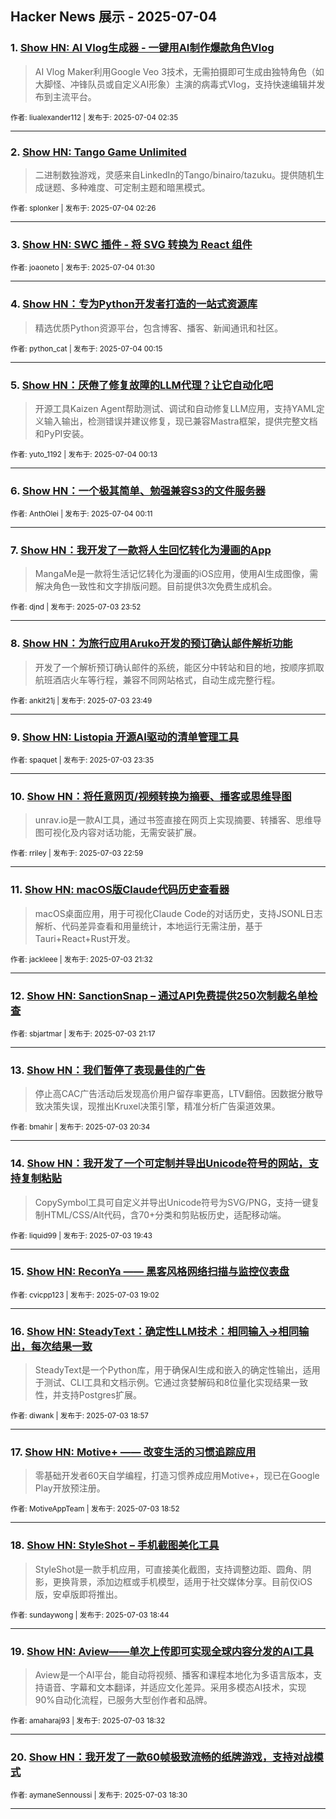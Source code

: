 ## Hacker News 展示 - 2025-07-04


### 1. [Show HN: AI Vlog生成器 - 一键用AI制作爆款角色Vlog](https://news.ycombinator.com/item?id=44460684)
> AI Vlog Maker利用Google Veo 3技术，无需拍摄即可生成由独特角色（如大脚怪、冲锋队员或自定义AI形象）主演的病毒式Vlog，支持快速编辑并发布到主流平台。

<sub>作者: liualexander112 | 发布于: 2025-07-04 02:35</sub>

---

### 2. [Show HN: Tango Game Unlimited](https://news.ycombinator.com/item?id=44460652)
> 二进制数独游戏，灵感来自LinkedIn的Tango/binairo/tazuku。提供随机生成谜题、多种难度、可定制主题和暗黑模式。

<sub>作者: splonker | 发布于: 2025-07-04 02:26</sub>

---

### 3. [Show HN: SWC 插件 - 将 SVG 转换为 React 组件](https://news.ycombinator.com/item?id=44460434)

<sub>作者: joaoneto | 发布于: 2025-07-04 01:30</sub>

---

### 4. [Show HN：专为Python开发者打造的一站式资源库](https://news.ycombinator.com/item?id=44460174)
> 精选优质Python资源平台，包含博客、播客、新闻通讯和社区。

<sub>作者: python_cat | 发布于: 2025-07-04 00:15</sub>

---

### 5. [Show HN：厌倦了修复故障的LLM代理？让它自动化吧](https://news.ycombinator.com/item?id=44460162)
> 开源工具Kaizen Agent帮助测试、调试和自动修复LLM应用，支持YAML定义输入输出，检测错误并建议修复，现已兼容Mastra框架，提供完整文档和PyPI安装。

<sub>作者: yuto_1192 | 发布于: 2025-07-04 00:13</sub>

---

### 6. [Show HN：一个极其简单、勉强兼容S3的文件服务器](https://news.ycombinator.com/item?id=44460150)

<sub>作者: AnthOlei | 发布于: 2025-07-04 00:11</sub>

---

### 7. [Show HN：我开发了一款将人生回忆转化为漫画的App](https://news.ycombinator.com/item?id=44460087)
> MangaMe是一款将生活记忆转化为漫画的iOS应用，使用AI生成图像，需解决角色一致性和文字排版问题。目前提供3次免费生成机会。

<sub>作者: djnd | 发布于: 2025-07-03 23:52</sub>

---

### 8. [Show HN：为旅行应用Aruko开发的预订确认邮件解析功能](https://news.ycombinator.com/item?id=44460068)
> 开发了一个解析预订确认邮件的系统，能区分中转站和目的地，按顺序抓取航班酒店火车等行程，兼容不同网站格式，自动生成完整行程。

<sub>作者: ankit21j | 发布于: 2025-07-03 23:49</sub>

---

### 9. [Show HN: Listopia 开源AI驱动的清单管理工具](https://news.ycombinator.com/item?id=44459994)

<sub>作者: spaquet | 发布于: 2025-07-03 23:35</sub>

---

### 10. [Show HN：将任意网页/视频转换为摘要、播客或思维导图](https://news.ycombinator.com/item?id=44459820)
> unrav.io是一款AI工具，通过书签直接在网页上实现摘要、转播客、思维导图可视化及内容对话功能，无需安装扩展。

<sub>作者: rriley | 发布于: 2025-07-03 22:59</sub>

---

### 11. [Show HN: macOS版Claude代码历史查看器](https://news.ycombinator.com/item?id=44459376)
> macOS桌面应用，用于可视化Claude Code的对话历史，支持JSONL日志解析、代码差异查看和用量统计，本地运行无需注册，基于Tauri+React+Rust开发。

<sub>作者: jackleee | 发布于: 2025-07-03 21:32</sub>

---

### 12. [Show HN: SanctionSnap – 通过API免费提供250次制裁名单检查](https://news.ycombinator.com/item?id=44459267)

<sub>作者: sbjartmar | 发布于: 2025-07-03 21:17</sub>

---

### 13. [Show HN：我们暂停了表现最佳的广告](https://news.ycombinator.com/item?id=44458937)
> 停止高CAC广告活动后发现高价用户留存率更高，LTV翻倍。因数据分散导致决策失误，现推出Kruxel决策引擎，精准分析广告渠道效果。

<sub>作者: bmahir | 发布于: 2025-07-03 20:34</sub>

---

### 14. [Show HN：我开发了一个可定制并导出Unicode符号的网站，支持复制粘贴](https://news.ycombinator.com/item?id=44458525)
> CopySymbol工具可自定义并导出Unicode符号为SVG/PNG，支持一键复制HTML/CSS/Alt代码，含70+分类和剪贴板历史，适配移动端。

<sub>作者: liquid99 | 发布于: 2025-07-03 19:43</sub>

---

### 15. [Show HN: ReconYa —— 黑客风格网络扫描与监控仪表盘](https://news.ycombinator.com/item?id=44458176)

<sub>作者: cvicpp123 | 发布于: 2025-07-03 19:02</sub>

---

### 16. [Show HN: SteadyText：确定性LLM技术：相同输入→相同输出，每次结果一致](https://news.ycombinator.com/item?id=44458132)
> SteadyText是一个Python库，用于确保AI生成和嵌入的确定性输出，适用于测试、CLI工具和文档示例。它通过贪婪解码和8位量化实现结果一致性，并支持Postgres扩展。

<sub>作者: diwank | 发布于: 2025-07-03 18:57</sub>

---

### 17. [Show HN: Motive+ —— 改变生活的习惯追踪应用](https://news.ycombinator.com/item?id=44458095)
> 零基础开发者60天自学编程，打造习惯养成应用Motive+，现已在Google Play开放预注册。

<sub>作者: MotiveAppTeam | 发布于: 2025-07-03 18:52</sub>

---

### 18. [Show HN: StyleShot – 手机截图美化工具](https://news.ycombinator.com/item?id=44458037)
> StyleShot是一款手机应用，可直接美化截图，支持调整边距、圆角、阴影，更换背景，添加边框或手机模型，适用于社交媒体分享。目前仅iOS版，安卓版即将推出。

<sub>作者: sundaywong | 发布于: 2025-07-03 18:44</sub>

---

### 19. [Show HN: Aview——单次上传即可实现全球内容分发的AI工具](https://news.ycombinator.com/item?id=44457927)
> Aview是一个AI平台，能自动将视频、播客和课程本地化为多语言版本，支持语音、字幕和文本翻译，并适应文化差异。采用多模态AI技术，实现90%自动化流程，已服务大型创作者和品牌。

<sub>作者: amaharaj93 | 发布于: 2025-07-03 18:32</sub>

---

### 20. [Show HN：我开发了一款60帧极致流畅的纸牌游戏，支持对战模式](https://news.ycombinator.com/item?id=44457907)

<sub>作者: aymaneSennoussi | 发布于: 2025-07-03 18:30</sub>

---
